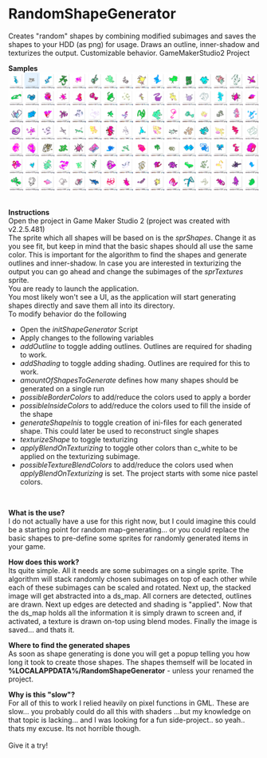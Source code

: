 # RandomShapeGenerator
Creates "random" shapes by combining modified subimages and saves the shapes to your HDD (as png) for usage. 
Draws an outline, inner-shadow and texturizes the output. Customizable behavior. GameMakerStudio2 Project

**Samples**
![Sample Shapes](RandomSamples.PNG?raw=true "Random Samples")<br/><br/>

**Instructions**<br/>
Open the project in Game Maker Studio 2 (project was created with v2.2.5.481)
<br/>
The sprite which all shapes will be based on is the *sprShapes*. Change it as you see fit, but keep in mind that the basic shapes should all use the same color. This is important for the algorithm to find the shapes and generate outlines and inner-shadow.
In case you are interested in texturizing the output you can go ahead and change the subimages of the *sprTextures* sprite.
<br/>
You are ready to launch the application.<br/>
You most likely won't see a UI, as the application will start generating shapes directly and save them all into its directory.
<br/>
To modify behavior do the following
<br/>
* Open the *initShapeGenerator* Script
* Apply changes to the following variables
* *addOutline*  to toggle adding outlines. Outlines are required for shading to work.
* *addShading* to toggle adding shading. Outlines are required for this to work.
* *amountOfShapesToGenerate* defines how many shapes should be generated on a single run
* *possibleBorderColors* to add/reduce the colors used to apply a border
* *possibleInsideColors* to add/reduce the colors used to fill the inside of the shape
* *generateShapeInis* to toggle creation of ini-files for each generated shape. This could later be used to reconstruct single shapes
* *texturizeShape* to toggle texturizing
* *applyBlendOnTexturizing* to toggle other colors than c_white to be applied on the texturizing subimage.
* *possibleTextureBlendColors* to add/reduce the colors used when *applyBlendOnTexturizing* is set. The project starts with some nice pastel colors.
<br/>

**What is the use?**<br/>
I do not actually have a use for this right now, but I could imagine this could be a starting point for random map-generating... or you could replace the basic shapes to pre-define some sprites for randomly generated items in your game. 

**How does this work?**<br/>
Its quite simple. All it needs are some subimages on a single sprite. The algorithm will stack randomly chosen subimages on top of each other while each of these subimages can be scaled and rotated.
Next up, the stacked image will get abstracted into a ds_map. All corners are detected, outlines are drawn. Next up edges are detected and shading is "applied". Now that the ds_map holds all the information it is simply drawn to screen and, if activated, a texture is drawn on-top using blend modes. Finally the image is saved... and thats it.

**Where to find the generated shapes**<br/>
As soon as shape generating is done you will get a popup telling you how long it took to create those shapes.
The shapes themself will be located in **%LOCALAPPDATA%/RandomShapeGenerator** - unless your renamed the project.

**Why is this "slow"?**<br/>
For all of this to work I relied heavily on pixel functions in GML. These are slow... you probably could do all this with shaders ...but my knowledge on that topic is lacking... and I was looking for a fun side-project.. so yeah.. thats my excuse. Its not horrible though. <br/><br/>Give it a try!
